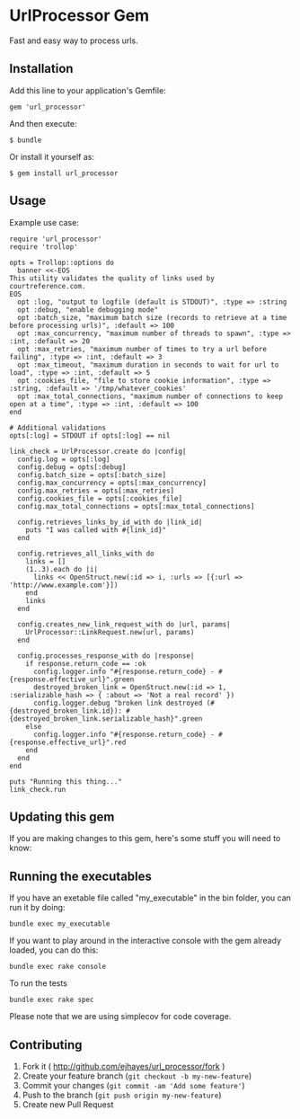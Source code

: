 UrlProcessor Gem
================

Fast and easy way to process urls.

Installation
------------

Add this line to your application's Gemfile:

    gem 'url_processor'

And then execute:

    $ bundle

Or install it yourself as:

    $ gem install url_processor

Usage
-----

Example use case:

    require 'url_processor'
    require 'trollop'

    opts = Trollop::options do
      banner <<-EOS
    This utility validates the quality of links used by courtreference.com.
    EOS
      opt :log, "output to logfile (default is STDOUT)", :type => :string
      opt :debug, "enable debugging mode"
      opt :batch_size, "maximum batch size (records to retrieve at a time before processing urls)", :default => 100
      opt :max_concurrency, "maximum number of threads to spawn", :type => :int, :default => 20
      opt :max_retries, "maximum number of times to try a url before failing", :type => :int, :default => 3
      opt :max_timeout, "maximum duration in seconds to wait for url to load", :type => :int, :default => 5
      opt :cookies_file, "file to store cookie information", :type => :string, :default => '/tmp/whatever_cookies'
      opt :max_total_connections, "maximum number of connections to keep open at a time", :type => :int, :default => 100
    end

    # Additional validations
    opts[:log] = STDOUT if opts[:log] == nil

    link_check = UrlProcessor.create do |config|
      config.log = opts[:log]
      config.debug = opts[:debug]
      config.batch_size = opts[:batch_size]
      config.max_concurrency = opts[:max_concurrency]
      config.max_retries = opts[:max_retries]
      config.cookies_file = opts[:cookies_file]
      config.max_total_connections = opts[:max_total_connections]

      config.retrieves_links_by_id_with do |link_id|
        puts "I was called with #{link_id}"
      end

      config.retrieves_all_links_with do
        links = []
        (1..3).each do |i|
          links << OpenStruct.new(:id => i, :urls => [{:url => 'http://www.example.com'}])
        end
        links
      end

      config.creates_new_link_request_with do |url, params|
        UrlProcessor::LinkRequest.new(url, params)
      end

      config.processes_response_with do |response|
        if response.return_code == :ok
          config.logger.info "#{response.return_code} - #{response.effective_url}".green
          destroyed_broken_link = OpenStruct.new(:id => 1, :serializable_hash => { :about => 'Not a real record' })
          config.logger.debug "broken link destroyed (#{destroyed_broken_link.id}): #{destroyed_broken_link.serializable_hash}".green
        else
          config.logger.info "#{response.return_code} - #{response.effective_url}".red
        end
      end
    end

    puts "Running this thing..."
    link_check.run

Updating this gem
-----------------

If you are making changes to this gem, here's some stuff you will need to know:

Running the executables
-----------------------

If you have an exetable file called "my_executable" in the bin folder, you can run it by doing:

    bundle exec my_executable

If you want to play around in the interactive console with the gem already loaded, you can do this:

    bundle exec rake console

To run the tests

    bundle exec rake spec

Please note that we are using simplecov for code coverage.

Contributing
------------

1. Fork it ( http://github.com/ejhayes/url_processor/fork )
2. Create your feature branch (`git checkout -b my-new-feature`)
3. Commit your changes (`git commit -am 'Add some feature'`)
4. Push to the branch (`git push origin my-new-feature`)
5. Create new Pull Request
